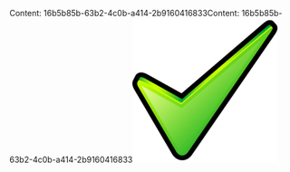 <span data-ttu-id="3fa6c-101">Content: 16b5b85b-63b2-4c0b-a414-2b9160416833</span><span class="sxs-lookup"><span data-stu-id="3fa6c-101">Content: 16b5b85b-63b2-4c0b-a414-2b9160416833</span></span>![Bild](432d7d1a-af3c-4445-8c4e-0ef6ad9be714.png)
